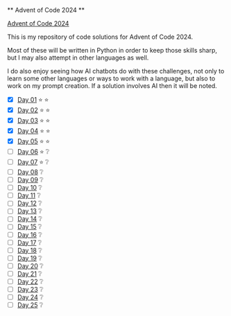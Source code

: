** Advent of Code 2024 **

[Advent of Code 2024](https://adventofcode.com/2024)

This is my repository of code solutions for Advent of Code 2024.

Most of these will be written in Python in order to keep those skills sharp, but I may also attempt in other languages as well.

I do also enjoy seeing how AI chatbots do with these challenges, not only to learn some other languages or ways to work with a language, but also to work on my prompt creation. If a solution involves AI then it will be noted.


- [x] [Day 01](https://adventofcode.com/2024/day/1) :star: :star:
- [x] [Day 02](https://adventofcode.com/2024/day/2) :star: :star:
- [x] [Day 03](https://adventofcode.com/2024/day/3) :star: :star:
- [x] [Day 04](https://adventofcode.com/2024/day/4) :star: :star:
- [x] [Day 05](https://adventofcode.com/2024/day/5) :star: :star:
- [ ] [Day 06](https://adventofcode.com/2024/day/6) :star: :grey_question:
- [ ] [Day 07](https://adventofcode.com/2024/day/7) :star: :grey_question:
- [ ] [Day 08](https://adventofcode.com/2024/day/8) :grey_question:
- [ ] [Day 09](https://adventofcode.com/2024/day/9) :grey_question:
- [ ] [Day 10](https://adventofcode.com/2024/day/10) :grey_question:
- [ ] [Day 11](https://adventofcode.com/2024/day/11) :grey_question:
- [ ] [Day 12](https://adventofcode.com/2024/day/12) :grey_question:
- [ ] [Day 13](https://adventofcode.com/2024/day/13) :grey_question:
- [ ] [Day 14](https://adventofcode.com/2024/day/14) :grey_question:
- [ ] [Day 15](https://adventofcode.com/2024/day/15) :grey_question:
- [ ] [Day 16](https://adventofcode.com/2024/day/16) :grey_question:
- [ ] [Day 17](https://adventofcode.com/2024/day/17) :grey_question:
- [ ] [Day 18](https://adventofcode.com/2024/day/18) :grey_question:
- [ ] [Day 19](https://adventofcode.com/2024/day/19) :grey_question:
- [ ] [Day 20](https://adventofcode.com/2024/day/20) :grey_question:
- [ ] [Day 21](https://adventofcode.com/2024/day/21) :grey_question:
- [ ] [Day 22](https://adventofcode.com/2024/day/22) :grey_question:
- [ ] [Day 23](https://adventofcode.com/2024/day/23) :grey_question:
- [ ] [Day 24](https://adventofcode.com/2024/day/24) :grey_question:
- [ ] [Day 25](https://adventofcode.com/2024/day/25) :grey_question:
